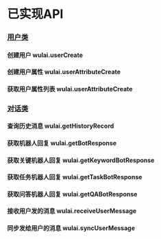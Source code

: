# 已实现API

### [用户类](#用户类)

#### 创建用户 wulai.userCreate

#### 创建用户属性 wulai.userAttributeCreate

#### 获取用户属性列表 wulai.userAttributeCreate

### [对话类](#对话类)

#### 查询历史消息 wulai.getHistoryRecord

#### 获取机器人回复 wulai.getBotResponse

#### 获取关键机器人回复 wulai.getKeywordBotResponse

#### 获取任务机器人回复 wulai.getTaskBotResponse

#### 获取问答机器人回复 wulai.getQABotResponse

#### 接收用户发的消息 wulai.receiveUserMessage

#### 同步发给用户的消息 wulai.syncUserMessage

